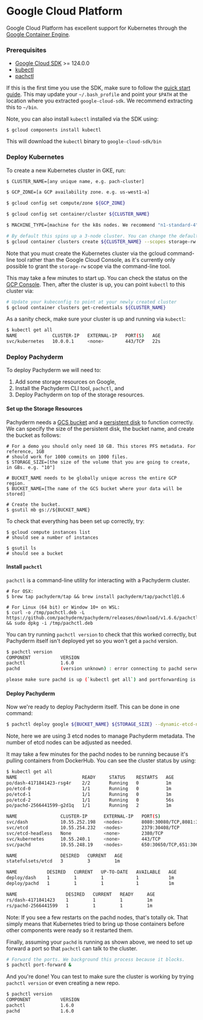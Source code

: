 # Google Cloud Platform

Google Cloud Platform has excellent support for Kubernetes through the [Google Container Engine](https://cloud.google.com/container-engine/).

### Prerequisites

- [Google Cloud SDK](https://cloud.google.com/sdk/) >= 124.0.0
- [kubectl](https://kubernetes.io/docs/user-guide/prereqs/)
- [pachctl](#install-pachctl)

If this is the first time you use the SDK, make sure to follow the [quick start guide](https://cloud.google.com/sdk/docs/quickstarts). This may update your `~/.bash_profile` and point your `$PATH` at the location where you extracted `google-cloud-sdk`. We recommend extracting this to `~/bin`.

Note, you can also install `kubectl` installed via the SDK using:

```shell
$ gcloud components install kubectl
```

This will download the `kubectl` binary to `google-cloud-sdk/bin`

### Deploy Kubernetes

To create a new Kubernetes cluster in GKE, run:

```sh
$ CLUSTER_NAME=[any unique name, e.g. pach-cluster]

$ GCP_ZONE=[a GCP availability zone. e.g. us-west1-a]

$ gcloud config set compute/zone ${GCP_ZONE}

$ gcloud config set container/cluster ${CLUSTER_NAME}

$ MACHINE_TYPE=[machine for the k8s nodes. We recommend "n1-standard-4" or larger.]

# By default this spins up a 3-node cluster. You can change the default with `--num-nodes VAL`
$ gcloud container clusters create ${CLUSTER_NAME} --scopes storage-rw --machine-type ${MACHINE_TYPE}
```
Note that you must create the Kubernetes cluster via the gcloud command-line tool rather than the Google Cloud Console, as it's currently only possible to grant the `storage-rw` scope via the command-line tool.

This may take a few minutes to start up. You can check the status on the [GCP Console](https://console.cloud.google.com/compute/instances).  Then, after the cluster is up, you can point `kubectl` to this cluster via:

```sh
# Update your kubeconfig to point at your newly created cluster
$ gcloud container clusters get-credentials ${CLUSTER_NAME}
```

As a sanity check, make sure your cluster is up and running via `kubectl`:
```sh
$ kubectl get all
NAME             CLUSTER-IP   EXTERNAL-IP   PORT(S)   AGE
svc/kubernetes   10.0.0.1     <none>        443/TCP   22s
```

### Deploy Pachyderm

To deploy Pachyderm we will need to:

1. Add some storage resources on Google, 
2. Install the Pachyderm CLI tool, `pachctl`, and
3. Deploy Pachyderm on top of the storage resources.

#### Set up the Storage Resources

Pachyderm needs a [GCS bucket](https://cloud.google.com/storage/docs/) and a [persistent disk](https://cloud.google.com/compute/docs/disks/) to function correctly.  We can specify the size of the persistent disk, the bucket name, and create the bucket as follows:

```shell
# For a demo you should only need 10 GB. This stores PFS metadata. For reference, 1GB
# should work for 1000 commits on 1000 files.
$ STORAGE_SIZE=[the size of the volume that you are going to create, in GBs. e.g. "10"]

# BUCKET_NAME needs to be globally unique across the entire GCP region.
$ BUCKET_NAME=[The name of the GCS bucket where your data will be stored]

# Create the bucket.
$ gsutil mb gs://${BUCKET_NAME}
```

To check that everything has been set up correctly, try:


```shell
$ gcloud compute instances list
# should see a number of instances

$ gsutil ls
# should see a bucket
```

#### Install `pachctl`

`pachctl` is a command-line utility for interacting with a Pachyderm cluster.


```shell
# For OSX:
$ brew tap pachyderm/tap && brew install pachyderm/tap/pachctl@1.6

# For Linux (64 bit) or Window 10+ on WSL:
$ curl -o /tmp/pachctl.deb -L https://github.com/pachyderm/pachyderm/releases/download/v1.6.6/pachctl_1.6.6_amd64.deb && sudo dpkg -i /tmp/pachctl.deb
```

You can try running `pachctl version` to check that this worked correctly, but Pachyderm itself isn't deployed yet so you won't get a `pachd` version.

```sh
$ pachctl version
COMPONENT           VERSION             
pachctl             1.6.0           
pachd               (version unknown) : error connecting to pachd server at address (0.0.0.0:30650): context deadline exceeded

please make sure pachd is up (`kubectl get all`) and portforwarding is enabled
```

#### Deploy Pachyderm

Now we're ready to deploy Pachyderm itself.  This can be done in one command:

```sh
$ pachctl deploy google ${BUCKET_NAME} ${STORAGE_SIZE} --dynamic-etcd-nodes=1 --dashboard
```

Note, here we are using 3 etcd nodes to manage Pachyderm metadata. The number of etcd nodes can be adjusted as needed.

It may take a few minutes for the pachd nodes to be running because it's pulling containers from DockerHub. You can see the cluster status by using:

```sh
$ kubectl get all
NAME                        READY     STATUS    RESTARTS   AGE
po/dash-4171841423-rsg4r    2/2       Running   0          1m
po/etcd-0                   1/1       Running   0          1m
po/etcd-1                   1/1       Running   0          1m
po/etcd-2                   1/1       Running   0          56s
po/pachd-2566441599-g2d1q   1/1       Running   2          1m

NAME                CLUSTER-IP      EXTERNAL-IP   PORT(S)                                     AGE
svc/dash            10.55.252.198   <nodes>       8080:30080/TCP,8081:30081/TCP               1m
svc/etcd            10.55.254.232   <nodes>       2379:30408/TCP                              1m
svc/etcd-headless   None            <none>        2380/TCP                                    1m
svc/kubernetes      10.55.240.1     <none>        443/TCP                                     24m
svc/pachd           10.55.248.19    <nodes>       650:30650/TCP,651:30651/TCP,652:30652/TCP   1m

NAME                DESIRED   CURRENT   AGE
statefulsets/etcd   3         3         1m

NAME           DESIRED   CURRENT   UP-TO-DATE   AVAILABLE   AGE
deploy/dash    1         1         1            1           1m
deploy/pachd   1         1         1            1           1m

NAME                  DESIRED   CURRENT   READY     AGE
rs/dash-4171841423    1         1         1         1m
rs/pachd-2566441599   1         1         1         1m
```

Note: If you see a few restarts on the pachd nodes, that's totally ok. That simply means that Kubernetes tried to bring up those containers before other components were ready so it restarted them.

Finally, assuming your `pachd` is running as shown above, we need to set up forward a port so that `pachctl` can talk to the cluster.

```sh
# Forward the ports. We background this process because it blocks.
$ pachctl port-forward &
```

And you're done! You can test to make sure the cluster is working by trying `pachctl version` or even creating a new repo.

```sh
$ pachctl version
COMPONENT           VERSION
pachctl             1.6.0
pachd               1.6.0
```
